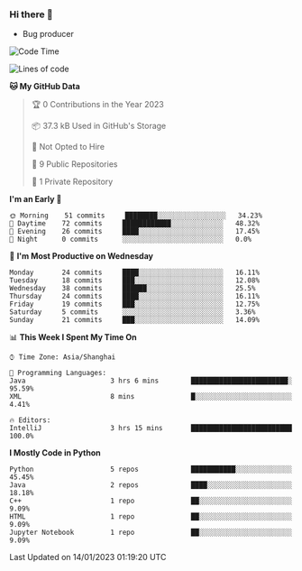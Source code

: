 ### Hi there 👋
* Bug producer
<!--START_SECTION:waka-->
![Code Time](http://img.shields.io/badge/Code%20Time-855%20hrs%206%20mins-blue)

![Lines of code](https://img.shields.io/badge/From%20Hello%20World%20I%27ve%20Written-34%20Thousand%20lines%20of%20code-blue)

**🐱 My GitHub Data** 

> 🏆 0 Contributions in the Year 2023
 > 
> 📦 37.3 kB Used in GitHub's Storage 
 > 
> 🚫 Not Opted to Hire
 > 
> 📜 9 Public Repositories 
 > 
> 🔑 1 Private Repository 
 > 
**I'm an Early 🐤** 

```text
🌞 Morning    51 commits     ████████░░░░░░░░░░░░░░░░░   34.23% 
🌆 Daytime    72 commits     ████████████░░░░░░░░░░░░░   48.32% 
🌃 Evening    26 commits     ████░░░░░░░░░░░░░░░░░░░░░   17.45% 
🌙 Night      0 commits      ░░░░░░░░░░░░░░░░░░░░░░░░░   0.0%

```
📅 **I'm Most Productive on Wednesday** 

```text
Monday       24 commits     ████░░░░░░░░░░░░░░░░░░░░░   16.11% 
Tuesday      18 commits     ███░░░░░░░░░░░░░░░░░░░░░░   12.08% 
Wednesday    38 commits     ██████░░░░░░░░░░░░░░░░░░░   25.5% 
Thursday     24 commits     ████░░░░░░░░░░░░░░░░░░░░░   16.11% 
Friday       19 commits     ███░░░░░░░░░░░░░░░░░░░░░░   12.75% 
Saturday     5 commits      ░░░░░░░░░░░░░░░░░░░░░░░░░   3.36% 
Sunday       21 commits     ███░░░░░░░░░░░░░░░░░░░░░░   14.09%

```


📊 **This Week I Spent My Time On** 

```text
⌚︎ Time Zone: Asia/Shanghai

💬 Programming Languages: 
Java                     3 hrs 6 mins        ████████████████████████░   95.59% 
XML                      8 mins              █░░░░░░░░░░░░░░░░░░░░░░░░   4.41%

🔥 Editors: 
IntelliJ                 3 hrs 15 mins       █████████████████████████   100.0%

```

**I Mostly Code in Python** 

```text
Python                   5 repos             ███████████░░░░░░░░░░░░░░   45.45% 
Java                     2 repos             ████░░░░░░░░░░░░░░░░░░░░░   18.18% 
C++                      1 repo              ██░░░░░░░░░░░░░░░░░░░░░░░   9.09% 
HTML                     1 repo              ██░░░░░░░░░░░░░░░░░░░░░░░   9.09% 
Jupyter Notebook         1 repo              ██░░░░░░░░░░░░░░░░░░░░░░░   9.09%

```



 Last Updated on 14/01/2023 01:19:20 UTC
<!--END_SECTION:waka-->
